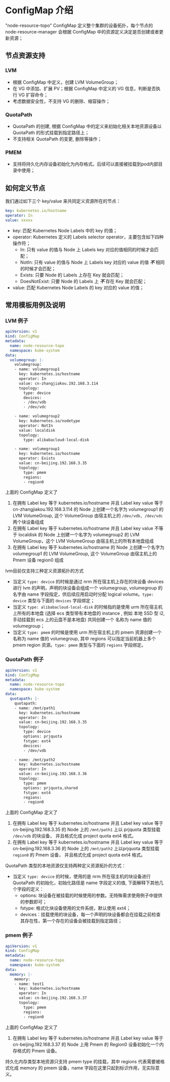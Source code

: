 # ConfigMap 介绍

"node-resource-topo" ConfigMap 定义整个集群的设备拓扑，每个节点的 node-resource-manager 会根据 ConfigMap 中的资源定义决定是否创建或者更新资源；

## 节点资源支持

### LVM

- 根据 ConfigMap 中定义，创建 LVM VolumeGroup；
- 在 VG 中添加、扩展 PV；根据 ConfigMap 中定义的 VG 信息，判断是否执行 VG 扩容命令；
- 考虑数据安全性，不支持 VG 的删除、缩容操作；

### QuotaPath

- QuotaPath 的创建, 根据 ConfigMap 中的定义来初始化相关本地资源设备以 QuotaPath 的形式挂载到指定路径上；
- 不支持相关 QuotaPath 的变更, 删除等操作；

### PMEM

- 支持将持久化内存设备初始化为内存格式。后续可以直接被挂载到pod内部目录中使用；

## 如何定义节点

我们通过如下三个 key/value 来共同定义资源所在的节点：

```yaml
key: kubernetes.io/hostname
operator: In
value: xxxxx
```

- key: 匹配 Kubernetes Node Labels 中的 key 的值；
- operator: Kubernetes 定义的 Labels selector operator，主要包含如下四种操作符；
  - In: 只有 value 的值与 Node 上 Labels key 对应的值相同的时候才会匹配；
  - NotIn: 只有 value 的值与 Node 上 Labels key 对应的 value 的值 ***不*** 相同的时候才会匹配；
  - Exists: 只要 Node 的 Labels 上存在 Key 就会匹配；
  - DoesNotExist: 只要 Node 的 Labels 上 ***不*** 存在 Key 就会匹配；
- value: 匹配 Kubernetes Node Labels 的 key 对应的 value 的值；

## 常用模板用例及说明

### LVM 例子

```yaml
apiVersion: v1
kind: ConfigMap
metadata:
  name: node-resource-topo
  namespace: kube-system
data:
  volumegroup: |-
    volumegroup:
    - name: volumegroup1
      key: kubernetes.io/hostname
      operator: In
      value: cn-zhangjiakou.192.168.3.114
      topology:
        type: device
        devices:
        - /dev/vdb
        - /dev/vdc

    - name: volumegroup2
      key: kubernetes.io/nodetype
      operator: NotIn
      value: localdisk
      topology:
        type: alibabacloud-local-disk

    - name: volumegroup1
      key: kubernetes.io/hostname
      operator: Exists
      value: cn-beijing.192.168.3.35
      topology:
        type: pmem
        regions:
        - region0
```

上面的 ConfigMap 定义了

1. 在拥有 Label key 等于 kubernetes.io/hostname 并且 Label key value 等于 cn-zhangjiakou.192.168.3.114 的 Node 上创建一个名字为 volumegroup1 的 LVM VolumeGroup, 这个 VolumeGroup 由宿主机上的 ```/dev/vdb, /dev/vdc``` 两个块设备组成
2. 在拥有 Label key 等于 kubernetes.io/hostname 并且 Label key value 不等于 localdisk 的 Node 上创建一个名字为 volumegroup2 的 LVM VolumeGroup，这个 LVM VolumeGroup 由宿主机上的所有本地盘组成
3. 在拥有 Label key 等于 kubernetes.io/hostname 的 Node 上创建一个名字为 volumegroup1 的 LVM VolumeGroup, 这个 VolumeGroup 由宿主机上的 Pmem 设备 region0 组成

lvm目前仅支持三种定义资源拓扑的方式

- 当定义 ```type: device``` 的时候是通过 nrm 所在宿主机上存在的块设备 devices 进行 lvm 的声明，声明的块设备会组成一个 volumegroup, volumegroup 的名字由 name 字段指定，供后续应用启动时分配 logical volume。```type: device``` 类型与下面的 ```devices``` 字段绑定；
- 当定义 ```type: alibabacloud-local-disk``` 的时候指的是使用 urm 所在宿主机上所有的本地盘 (选择 ecs 类型带有本地盘的 instance , 例如 本地 SSD 型 i2, 手动挂载到 ecs 上的云盘不是本地盘) 共同创建一个 名称为 name 值的 volumegroup；
- 当定义 ```type: pmem``` 的时候是使用 urm 所在宿主机上的 pmem 资源创建一个名称为 name 值的 volumegroup, 其中 regions 可以指定当前机器上多个 pmem region 资源。```type: pmem``` 类型与下面的 ```regions``` 字段绑定。

### QuotaPath 例子

```yaml
apiVersion: v1
kind: ConfigMap
metadata:
  name: node-resource-topo
  namespace: kube-system
data:
  quotapath: |-
    quotapath:
    - name: /mnt/path1
      key: kubernetes.io/hostname
      operator: In
      value: cn-beijing.192.168.3.35
      topology:
        type: device
        options: prjquota
        fstype: ext4
        devices:
        - /dev/vdb

    - name: /mnt/path2
      key: kubernetes.io/hostname
      operator: In
      value: cn-beijing.192.168.3.36
      topology:
        type: pmem
        options: prjquota,shared
        fstype: ext4
        regions:
        - region0
```

上面的 ConfigMap 定义了

1. 在拥有 Label key 等于 kubernetes.io/hostname 并且 Label key value 等于 cn-beijing.192.168.3.35 的 Node 上的 ```/mnt/path1``` 上以 prjquota 类型挂载 ```/dev/vdb``` 的块设备， 并且格式化成 project quota ext4 格式。
2. 在拥有 Label key 等于 kubernetes.io/hostname 并且 Label key value 等于 cn-beijing.192.168.3.36 的 Node 上的 ```/mnt/path2``` 上以prjquota 类型挂载 ```region0``` 的 Pmem 设备， 并且格式化成 project quota ext4 格式。

QuotaPath 类型的本地资源仅支持两种定义资源拓扑的方式：

- 当定义 ```type: device``` 的时候，使用的是 nrm 所在宿主机的块设备进行 QuotaPath 的初始化，初始化路径是 name 字段定义的值, 下面解释下其他几个字段的定义：
  - options: 块设备在被挂载的时候使用的参数。无特殊需求使用例子中提供的参数即可；
  - fstype: 格式化块设备使用的文件系统，默认使用 ext4；
  - devices：挂载使用的块设备，每一个声明的块设备都会在挂载之前检查其存在性，第一个存在的设备会被挂载到指定路径；

### pmem 例子

```yaml
apiVersion: v1
kind: ConfigMap
metadata:
  name: node-resource-topo
  namespace: kube-system
data:
  memory: |-
    memory:
    - name: test1
      key: kubernetes.io/hostname
      operator: In
      value: cn-beijing.192.168.3.37
      topology:
        type: pmem
        regions:
        - region0
```

上面的 ConfigMap 定义了

1. 在拥有 Label key 等于 kubernetes.io/hostname 并且 Label key value 等于 cn-beijing.192.168.3.37 的 Node 上用 Pmem 的 Region0 设备初始化一个内存格式的 Pmem 设备。

持久化内存类型本地资源只支持 pmem type 的挂载，其中 regions 代表需要被格式化成 memory 的 pmem 设备，name 字段在这里只起到标识作用，无实际意义。
